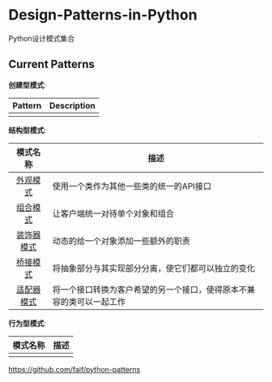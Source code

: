 Design-Patterns-in-Python
===============

Python设计模式集合

Current Patterns
----------------

__创建型模式__:

| Pattern | Description |
|:-------:| ----------- |
|  |  |

__结构型模式__:

| 模式名称 | 描述 |
|:-------:| ----------- |
| [外观模式](patterns/structural/facade.py) | 使用一个类作为其他一些类的统一的API接口 |
| [组合模式](patterns/structural/composite.py) | 让客户端统一对待单个对象和组合 |
| [装饰器模式](patterns/structural/decorator.py) | 动态的给一个对象添加一些额外的职责 |
| [桥接模式](patterns/structural/bridge.py) | 将抽象部分与其实现部分分离，使它们都可以独立的变化 |
| [适配器模式](patterns/structural/adapter.py) | 将一个接口转换为客户希望的另一个接口，使得原本不兼容的类可以一起工作 |


__行为型模式__:

| 模式名称 | 描述 |
|:-------:| ----------- |
|  |  |

https://github.com/faif/python-patterns
